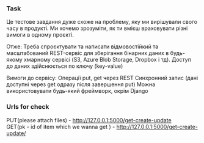 ### Task
Це тестове завдання дуже схоже на проблему, яку ми вирішували свого часу в продукті.
Ми хочемо зрозуміти, як ти вмієш враховувати різні вимоги в одному проєкті.

Отже:
Треба спроєктувати та написати відмовостійкий та масштабований REST-сервіс для зберігання бінарних даних в будь-якому хмарному сервісі (S3, Azure Blob Storage, Dropbox і тд). Доступ до даних здійснюється по ключу (key-value)

Вимоги до сервісу:
Операції put, get через REST
Синхронний запис (дані доступні через get одразу після завершення put)
Можна використовувати будь-який фреймворк, окрім Django

### Urls for check


PUT(please attach files) - http://127.0.0.1:5000/get-create-update \
GET(pk - id of item which we wanna get ) - http://127.0.0.1:5000/get-create-update/<pk>


